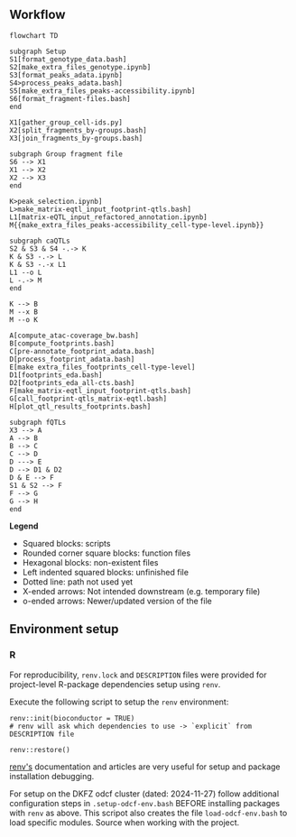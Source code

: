 ## Workflow

```mermaid
flowchart TD

subgraph Setup
S1[format_genotype_data.bash]
S2[make_extra_files_genotype.ipynb]
S3[format_peaks_adata.ipynb]
S4>process_peaks_adata.bash]
S5[make_extra_files_peaks-accessibility.ipynb]
S6[format_fragment-files.bash]
end

X1[gather_group_cell-ids.py]
X2[split_fragments_by-groups.bash]
X3[join_fragments_by-groups.bash]

subgraph Group fragment file
S6 --> X1
X1 --> X2
X2 --> X3
end

K>peak_selection.ipynb]
L>make_matrix-eqtl_input_footprint-qtls.bash]
L1[matrix-eQTL_input_refactored_annotation.ipynb]
M{{make_extra_files_peaks-accessibility_cell-type-level.ipynb}}

subgraph caQTLs
S2 & S3 & S4 -.-> K
K & S3 -.-> L
K & S3 -.-x L1
L1 --o L
L -.-> M
end

K --> B
M --x B
M --o K

A[compute_atac-coverage_bw.bash]
B[compute_footprints.bash]
C[pre-annotate_footprint_adata.bash]
D[process_footprint_adata.bash]
E[make extra_files_footprints_cell-type-level]
D1[footprints_eda.bash]
D2[footprints_eda_all-cts.bash]
F[make_matrix-eqtl_input_footprint-qtls.bash]
G[call_footprint-qtls_matrix-eqtl.bash]
H[plot_qtl_results_footprints.bash]

subgraph fQTLs
X3 --> A
A --> B
B --> C
C --> D
D ---> E
D --> D1 & D2
D & E --> F
S1 & S2 --> F
F --> G
G --> H
end
```

**Legend**
- Squared blocks: scripts
- Rounded corner square blocks: function files
- Hexagonal blocks: non-existent files
- Left indented squared blocks: unfinished file
- Dotted line: path not used yet
- X-ended arrows: Not intended downstream (e.g. temporary file)
- o-ended arrows: Newer/updated version of the file


## Environment setup

### R

For reproducibility, `renv.lock` and `DESCRIPTION` files were provided for project-level R-package dependencies setup using `renv`.

Execute the following script to setup the `renv` environment:

```
renv::init(bioconductor = TRUE)
# renv will ask which dependencies to use -> `explicit` from DESCRIPTION file

renv::restore()
```

[renv's](https://rstudio.github.io/renv/index.html) documentation and articles are very useful for setup and package installation debugging.

For setup on the DKFZ odcf cluster (dated: 2024-11-27) follow additional configuration steps in `.setup-odcf-env.bash` BEFORE installing packages with `renv` as above. This scripot also creates the file `load-odcf-env.bash` to load specific modules. Source when working with the project.
